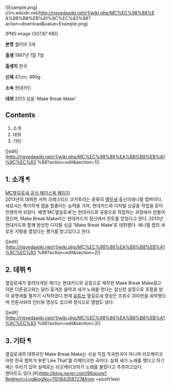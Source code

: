 ![Example.png](//rv.wkcdn.net/http://rigvedawiki.net/r1/wiki.php/MC%EC%98%86%E
A%B8%B8%EB%A1%9C%EC%83%88?action=download&value=Example.png)

[PNG image (307.87 KB)]

**본명**
퀄러비 3세

**출생**
1987년 1월 7일

**출생지**
한국

**신체**
47cm, 890g

**소속**
현대카드

**데뷔**
2013 싱글 'Make Break Make'

  

## Contents

    

1. 소개 
2. 데뷔 
3. 기타 

[[edit](http://rigvedawiki.net/r1/wiki.php/MC%EC%98%86%EA%B8%B8%EB%A1%9C%EC%83
%88?action=edit&section=1)]

## 1. 소개 ¶

[MC옆길로새 공식 페이스북 페이지](https://www.facebook.com/makebreakmake)  
2013년의 데뷔한 서퍼 크레스티드 코카투라는 종류의 [앵무새](%EC%95%B5%EB%AC%B4%EC%83%88.md) 출신의애니멀
랩퍼이다. 새로서는 특이하게 랩을 할줄아는 능력을 가져, 현대카드와 디지털 싱글을 작업을 같이 진행하게 되었다. 예명'MC옆길로새'는
현대카드와 공동으로 작업하는 과정에서 만들어 졌으며, Make Break Make라는 현대카드의 정신에서 힌트를 얻었다고 한다. 2013년
현대카드와 함께 완성한 디지털 싱글 'Make Break Make'로 데뷔했다. 애니멀 랩의 새로운 지평을 열었다는 평가를 받고있다고 한다.

[[edit](http://rigvedawiki.net/r1/wiki.php/MC%EC%98%86%EA%B8%B8%EB%A1%9C%EC%83
%88?action=edit&section=2)]

## 2. 데뷔 ¶

  

옆길로새가 알려지게된 계기는 현대카드와 공동으로 재작한 Make Break Make광고 덕분 다른광고와는 달리 흥겨운 음악과 새가 노래를
한다는 참신한 설정으로 호평을 받아 유명세를 펼치기 시작하였다.현재 [유튜브](%EC%9C%A0%ED%8A%9C%EB%B8%8C.md)
옆길로새 영상은 조회수 300만을 육박했으며 언론사와의 인터뷰 영상도 있으며 정식으로 앨범도 냈다.

[[edit](http://rigvedawiki.net/r1/wiki.php/MC%EC%98%86%EA%B8%B8%EB%A1%9C%EC%83
%88?action=edit&section=3)]

## 3. 기타 ¶

옆길로새의 데뷔곡인 Make Break Make는 사실 직접 작곡한곡이 아니며 리오케이코아란 한국 랩퍼가 부른'Like That'를
리메이크한 곡이다. 실제 새가 노래를 했다고 하기에는 무리가 있어 실제로는 리오케이코아가 노래를 불렀다고 추측하고있다.  
팬아트도 있다.[#](http://blog.naver.com/96spore?Redirect=Log&logNo=110184358727&from
=postView)

